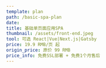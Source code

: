 ```yaml
---
template: plan
path: /basic-spa-plan
date: 
title: 基础单页面应用SPA
thumbnail: /assets/front-end.jpeg
tool: 可选 React|Vue|Next.js|Gatsby
price: 19.9 RMB/页 起
origin_price: 原价 99 RMB
price_info: 免费SSL部署 + 免费1个月售后
---
```

